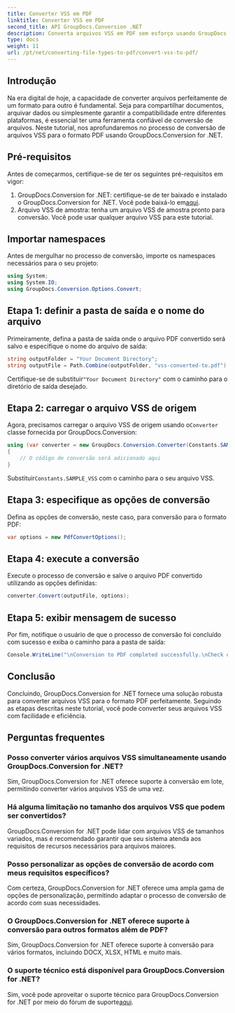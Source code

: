```yaml
---
title: Converter VSS em PDF
linktitle: Converter VSS em PDF
second_title: API GroupDocs.Conversion .NET
description: Converta arquivos VSS em PDF sem esforço usando GroupDocs.Conversion for .NET. Conversão em lote, opções personalizáveis e integração perfeita.
type: docs
weight: 11
url: /pt/net/converting-file-types-to-pdf/convert-vss-to-pdf/
---
```

## Introdução
Na era digital de hoje, a capacidade de converter arquivos perfeitamente de um formato para outro é fundamental. Seja para compartilhar documentos, arquivar dados ou simplesmente garantir a compatibilidade entre diferentes plataformas, é essencial ter uma ferramenta confiável de conversão de arquivos. Neste tutorial, nos aprofundaremos no processo de conversão de arquivos VSS para o formato PDF usando GroupDocs.Conversion for .NET.
## Pré-requisitos
Antes de começarmos, certifique-se de ter os seguintes pré-requisitos em vigor:
1.  GroupDocs.Conversion for .NET: certifique-se de ter baixado e instalado o GroupDocs.Conversion for .NET. Você pode baixá-lo em[aqui](https://releases.groupdocs.com/conversion/net/).
2. Arquivo VSS de amostra: tenha um arquivo VSS de amostra pronto para conversão. Você pode usar qualquer arquivo VSS para este tutorial.

## Importar namespaces
Antes de mergulhar no processo de conversão, importe os namespaces necessários para o seu projeto:
```csharp
using System;
using System.IO;
using GroupDocs.Conversion.Options.Convert;
```
## Etapa 1: definir a pasta de saída e o nome do arquivo
Primeiramente, defina a pasta de saída onde o arquivo PDF convertido será salvo e especifique o nome do arquivo de saída:
```csharp
string outputFolder = "Your Document Directory";
string outputFile = Path.Combine(outputFolder, "vss-converted-to.pdf");
```
 Certifique-se de substituir`"Your Document Directory"` com o caminho para o diretório de saída desejado.
## Etapa 2: carregar o arquivo VSS de origem
 Agora, precisamos carregar o arquivo VSS de origem usando o`Converter` classe fornecida por GroupDocs.Conversion:
```csharp
using (var converter = new GroupDocs.Conversion.Converter(Constants.SAMPLE_VSS))
{
    // O código de conversão será adicionado aqui
}
```
 Substituir`Constants.SAMPLE_VSS` com o caminho para o seu arquivo VSS.
## Etapa 3: especifique as opções de conversão
Defina as opções de conversão, neste caso, para conversão para o formato PDF:
```csharp
var options = new PdfConvertOptions();
```
## Etapa 4: execute a conversão
Execute o processo de conversão e salve o arquivo PDF convertido utilizando as opções definidas:
```csharp
converter.Convert(outputFile, options);
```
## Etapa 5: exibir mensagem de sucesso
Por fim, notifique o usuário de que o processo de conversão foi concluído com sucesso e exiba o caminho para a pasta de saída:
```csharp
Console.WriteLine("\nConversion to PDF completed successfully.\nCheck output in {0}", outputFolder);
```

## Conclusão
Concluindo, GroupDocs.Conversion for .NET fornece uma solução robusta para converter arquivos VSS para o formato PDF perfeitamente. Seguindo as etapas descritas neste tutorial, você pode converter seus arquivos VSS com facilidade e eficiência.
## Perguntas frequentes
### Posso converter vários arquivos VSS simultaneamente usando GroupDocs.Conversion for .NET?
Sim, GroupDocs.Conversion for .NET oferece suporte à conversão em lote, permitindo converter vários arquivos VSS de uma vez.
### Há alguma limitação no tamanho dos arquivos VSS que podem ser convertidos?
GroupDocs.Conversion for .NET pode lidar com arquivos VSS de tamanhos variados, mas é recomendado garantir que seu sistema atenda aos requisitos de recursos necessários para arquivos maiores.
### Posso personalizar as opções de conversão de acordo com meus requisitos específicos?
Com certeza, GroupDocs.Conversion for .NET oferece uma ampla gama de opções de personalização, permitindo adaptar o processo de conversão de acordo com suas necessidades.
### O GroupDocs.Conversion for .NET oferece suporte à conversão para outros formatos além de PDF?
Sim, GroupDocs.Conversion for .NET oferece suporte à conversão para vários formatos, incluindo DOCX, XLSX, HTML e muito mais.
### O suporte técnico está disponível para GroupDocs.Conversion for .NET?
 Sim, você pode aproveitar o suporte técnico para GroupDocs.Conversion for .NET por meio do fórum de suporte[aqui](https://forum.groupdocs.com/c/conversion/11).